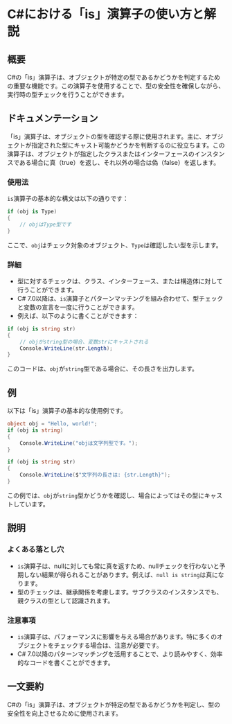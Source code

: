<!--
Meta Description: # C#における「is」演算子の使い方と解説 ## 概要 C#の「is」演算子は、オブジェクトが特定の型であるかどうかを判定するための重要な機能です。この演算子を使用することで、型の安全性を確保しながら、実行時の型チェックを行うことができます。 ## ドキュメンテーション 「is」演算子は、オブジェ...
Meta Keywords: obj, string, 演算子は, str, csharp
-->

# C#における「is」演算子の使い方と解説

## 概要
C#の「is」演算子は、オブジェクトが特定の型であるかどうかを判定するための重要な機能です。この演算子を使用することで、型の安全性を確保しながら、実行時の型チェックを行うことができます。

## ドキュメンテーション
「is」演算子は、オブジェクトの型を確認する際に使用されます。主に、オブジェクトが指定された型にキャスト可能かどうかを判断するのに役立ちます。この演算子は、オブジェクトが指定したクラスまたはインターフェースのインスタンスである場合に真（true）を返し、それ以外の場合は偽（false）を返します。

### 使用法
`is`演算子の基本的な構文は以下の通りです：

```csharp
if (obj is Type)
{
    // objはType型です
}
```

ここで、`obj`はチェック対象のオブジェクト、`Type`は確認したい型を示します。

### 詳細
- 型に対するチェックは、クラス、インターフェース、または構造体に対して行うことができます。
- C# 7.0以降は、`is`演算子とパターンマッチングを組み合わせて、型チェックと変数の宣言を一度に行うことができます。
- 例えば、以下のように書くことができます：

```csharp
if (obj is string str)
{
    // objがstring型の場合、変数strにキャストされる
    Console.WriteLine(str.Length);
}
```

このコードは、`obj`が`string`型である場合に、その長さを出力します。

## 例
以下は「is」演算子の基本的な使用例です。

```csharp
object obj = "Hello, world!";
if (obj is string)
{
    Console.WriteLine("objは文字列型です。");
}

if (obj is string str)
{
    Console.WriteLine($"文字列の長さは: {str.Length}");
}
```

この例では、`obj`が`string`型かどうかを確認し、場合によってはその型にキャストしています。

## 説明
### よくある落とし穴
- `is`演算子は、nullに対しても常に真を返すため、nullチェックを行わないと予期しない結果が得られることがあります。例えば、`null is string`は真になります。
- 型のチェックは、継承関係を考慮します。サブクラスのインスタンスでも、親クラスの型として認識されます。

### 注意事項
- `is`演算子は、パフォーマンスに影響を与える場合があります。特に多くのオブジェクトをチェックする場合は、注意が必要です。
- C# 7.0以降のパターンマッチングを活用することで、より読みやすく、効率的なコードを書くことができます。

## 一文要約
C#の「is」演算子は、オブジェクトが特定の型であるかどうかを判定し、型の安全性を向上させるために使用されます。